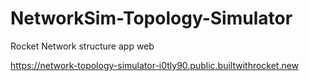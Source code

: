 # NetworkSim-Topology-Simulator
Rocket Network structure app web


https://network-topology-simulator-i0tly90.public.builtwithrocket.new

